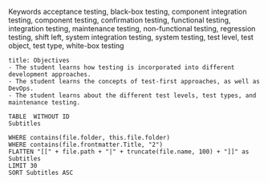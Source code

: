 Keywords
acceptance testing, black-box testing, component integration testing, component testing, confirmation testing, functional testing, integration testing, maintenance testing, non-functional testing, regression testing, shift left, system integration testing, system testing, test level, test object, test type, white-box testing

```ad-tip
title: Objectives
- The student learns how testing is incorporated into different development approaches.
- The student learns the concepts of test-first approaches, as well as DevOps.
- The student learns about the different test levels, test types, and maintenance testing.
```
```dataview
TABLE  WITHOUT ID
Subtitles

WHERE contains(file.folder, this.file.folder)
WHERE contains(file.frontmatter.Title, "2")
FLATTEN "[[" + file.path + "|" + truncate(file.name, 100) + "]]" as Subtitles 
LIMIT 30
SORT Subtitles ASC
```
